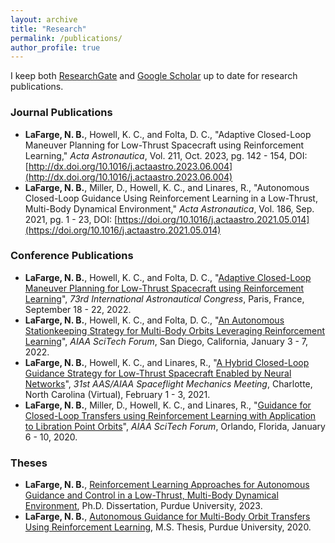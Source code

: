 ```yaml
---
layout: archive
title: "Research"
permalink: /publications/
author_profile: true
---
```


I keep both [ResearchGate](https://www.researchgate.net/profile/Nicholas-Lafarge) and [Google Scholar](https://scholar.google.com/citations?user=ZxSQHyQAAAAJ) up to date for research publications.


### Journal Publications
  - **LaFarge, N. B.**, Howell, K. C., and Folta, D. C., "Adaptive Closed-Loop Maneuver Planning for Low-Thrust Spacecraft using Reinforcement Learning," *Acta Astronautica*, Vol. 211, Oct. 2023, pg. 142 - 154, DOI: [http://dx.doi.org/10.1016/j.actaastro.2023.06.004](http://dx.doi.org/10.1016/j.actaastro.2023.06.004)
  - **LaFarge, N. B.**, Miller, D., Howell, K. C., and Linares, R., "Autonomous Closed-Loop Guidance Using Reinforcement Learning in a Low-Thrust, Multi-Body Dynamical Environment," *Acta Astronautica*, Vol. 186, Sep. 2021, pg. 1 - 23, DOI: [https://doi.org/10.1016/j.actaastro.2021.05.014](https://doi.org/10.1016/j.actaastro.2021.05.014)

### Conference Publications
  - **LaFarge, N. B.**, Howell, K. C., and Folta, D. C., "[Adaptive Closed-Loop Maneuver Planning for Low-Thrust Spacecraft using Reinforcement Learning](https://engineering.purdue.edu/people/kathleen.howell.1/Publications/Conferences/2022_IAC_LafHowFol.pdf)", *73rd International Astronautical Congress*, Paris, France, September 18 - 22, 2022.
  - **LaFarge, N. B.**, Howell, K. C., and Folta, D. C., "[An Autonomous Stationkeeping Strategy for Multi-Body Orbits Leveraging Reinforcement Learning](https://engineering.purdue.edu/people/kathleen.howell.1/Publications/Conferences/2022_AIAA_LafHowFol.pdf)", *AIAA SciTech Forum*, San Diego, California, January 3 - 7, 2022.
  - **LaFarge, N. B.**, Howell, K. C., and Linares, R., "[A Hybrid Closed-Loop Guidance Strategy for Low-Thrust Spacecraft Enabled by Neural Networks](https://engineering.purdue.edu/people/kathleen.howell.1/Publications/Conferences/2021_AAS_LaFHowLin.pdf)", *31st AAS/AIAA Spaceflight Mechanics Meeting*, Charlotte, North Carolina (Virtual), February 1 - 3, 2021.
  - **LaFarge, N. B.**, Miller, D., Howell, K. C., and Linares, R., "[Guidance for Closed-Loop Transfers using Reinforcement Learning with Application to Libration Point Orbits](https://engineering.purdue.edu/people/kathleen.howell.1/Publications/Conferences/2020_AIAA_LafMilHowLin.pdf)", *AIAA SciTech Forum*, Orlando, Florida, January 6 - 10, 2020.

### Theses
  - **LaFarge, N. B.**, [Reinforcement Learning Approaches for Autonomous Guidance and Control in a Low-Thrust, Multi-Body Dynamical Environment](https://engineering.purdue.edu/people/kathleen.howell.1/Publications/dissertations/2023_LaFarge.pdf), Ph.D. Dissertation, Purdue University, 2023.
  - **LaFarge, N. B.**, [Autonomous Guidance for Multi-Body Orbit Transfers Using Reinforcement Learning](https://engineering.purdue.edu/people/kathleen.howell.1/Publications/masters/2020_Lafarge.pdf), M.S. Thesis, Purdue University, 2020.